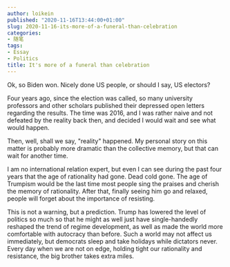 ```yaml
---
author: loikein
published: "2020-11-16T13:44:00+01:00"
slug: 2020-11-16-its-more-of-a-funeral-than-celebration
categories:
- 随笔 
tags:
- Essay
- Politics
title: It's more of a funeral than celebration
---
```

Ok, so Biden won. Nicely done US people, or should I say, US electors?

Four years ago, since the election was called, so many university
professors and other scholars published their depressed open letters
regarding the results. The time was 2016, and I was rather naive and not
defeated by the reality back then, and decided I would wait and see what
would happen.

Then, well, shall we say, "reality" happened. My personal story on this
matter is probably more dramatic than the collective memory, but that
can wait for another time.  

I am no international relation expert, but even I can see during the
past four years that the age of rationality had gone. Dead cold gone.
The age of Trumpism would be the last time most people sing the praises
and cherish the memory of rationality. After that, finally seeing him go
and relaxed, people will forget about the importance of resisting.

This is not a warning, but a prediction. Trump has lowered the level of
politics so much so that he might as well just have single-handedly
reshaped the trend of regime development, as well as made the world more
comfortable with autocracy than before. Such a world may not affect us
immediately, but democrats sleep and take holidays while dictators
never. Every day when we are not on edge, holding tight our rationality
and resistance, the big brother takes extra miles.

